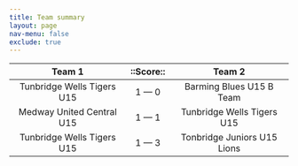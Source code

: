 ```yaml
---
title: Team summary
layout: page
nav-menu: false
exclude: true
---
```




|           Team 1           |  ::Score::  |           Team 2            |
|:--------------------------:|:-----------:|:---------------------------:|
| Tunbridge Wells Tigers U15 | 1 &mdash; 0 |  Barming Blues U15 B Team   |
| Medway United Central U15  | 1 &mdash; 1 | Tunbridge Wells Tigers U15  |
| Tunbridge Wells Tigers U15 | 1 &mdash; 3 | Tonbridge Juniors U15 Lions |

 <br /><br /><br />